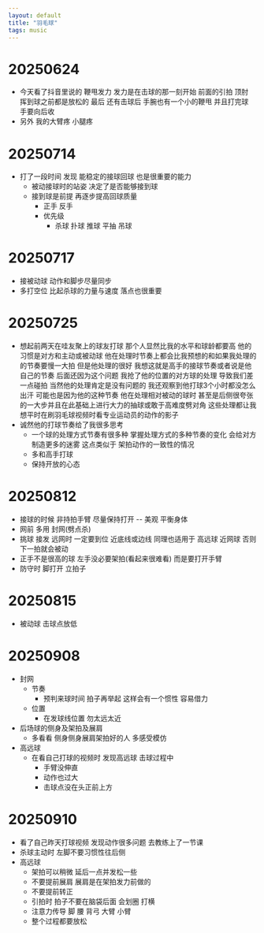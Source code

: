 ```yaml
---
layout: default
title: "羽毛球"
tags: music
---
```


# 20250624
- 今天看了抖音里说的 鞭甩发力 发力是在击球的那一刻开始 前面的引拍 顶肘 挥到球之前都是放松的 最后 还有击球后 手腕也有一个小的鞭甩 并且打完球 手要向后收
- 另外 我的大臂疼 小腿疼 

# 20250714
- 打了一段时间 发现 能稳定的接球回球 也是很重要的能力 
  - 被动接球时的站姿 决定了是否能够接到球
  - 接到球是前提 再逐步提高回球质量 
    - 正手 反手
    - 优先级
      - 杀球 扑球 推球 平抽 吊球

# 20250717
- 接被动球 动作和脚步尽量同步
- 多打空位 比起杀球的力量与速度 落点也很重要

# 20250725
- 想起前两天在哇友聚上的球友打球 那个人显然比我的水平和球龄都要高 他的习惯是对方和主动或被动球 他在处理时节奏上都会比我预想的和如果我处理的的节奏要慢一大拍 但是他处理的很好 我想这就是高手的接球节奏或者说是他自己的节奏 后面还因为这个问题 我抢了他的位置的对方球的处理 导致我们差一点碰拍 当然他的处理肯定是没有问题的 我还观察到他打球3个小时都没怎么出汗 可能也是因为他的这种节奏 他在处理相对被动的球时 甚至是后侧很夸张的一大步并且在此基础上进行大力的抽球或敢于高难度劈对角 这些处理都让我想平时在刷羽毛球视频时看专业运动员的动作的影子 
- 诚然他的打球节奏给了我很多思考
  - 一个球的处理方式节奏有很多种 掌握处理方式的多种节奏的变化 会给对方制造更多的迷雾 这点类似于 架拍动作的一致性的情况 
  - 多和高手打球
  - 保持开放的心态

# 20250812
- 接球的时候 非持拍手臂 尽量保持打开 -- 美观 平衡身体 
- 网前 多用 封网(劈点杀)
- 挑球 接发 远网时 一定要到位 近底线或边线 同理也适用于 高远球 近网球 否则 下一拍就会被动 
- 正手不是很高的球 左手没必要架拍(看起来很难看) 而是要打开手臂
- 防守时 脚打开 立拍子

# 20250815
- 被动球 击球点放低

# 20250908
- 封网 
  - 节奏
    - 预判来球时间 拍子再举起 这样会有一个惯性 容易借力
  - 位置
    - 在发球线位置 勿太远太近
- 后场球的侧身及架拍及展肩
  - 多看看 侧身侧身展肩架拍好的人 多感受模仿 
- 高远球
  - 在看自己打球的视频时 发现高远球 击球过程中 
    - 手臂没伸直 
    - 动作也过大 
    - 击球点没在头正前上方

# 20250910
- 看了自己昨天打球视频 发现动作很多问题 去教练上了一节课
- 杀球主动时 左脚不要习惯性往后侧
- 高远球
  - 架拍可以稍微 延后一点并发松一些
  - 不要提前展肩 展肩是在架拍发力前做的
  - 不要提前转正
  - 引拍时 拍子不要在脑袋后面 会划圈 打横
  - 注意力传导 脚 腰 背弓 大臂 小臂 
  - 整个过程都要放松